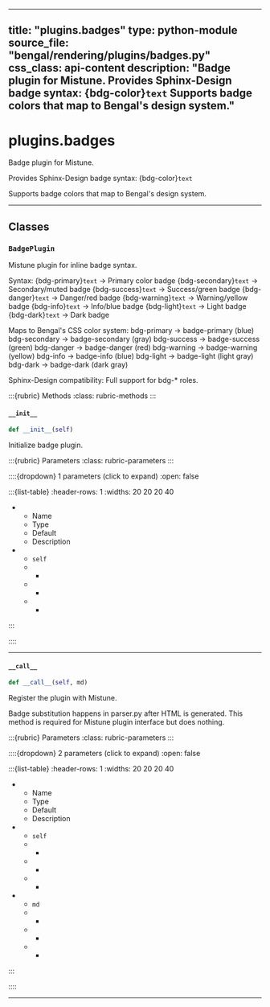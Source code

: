 
---
title: "plugins.badges"
type: python-module
source_file: "bengal/rendering/plugins/badges.py"
css_class: api-content
description: "Badge plugin for Mistune.  Provides Sphinx-Design badge syntax: {bdg-color}`text`  Supports badge colors that map to Bengal's design system."
---

# plugins.badges

Badge plugin for Mistune.

Provides Sphinx-Design badge syntax: {bdg-color}`text`

Supports badge colors that map to Bengal's design system.

---

## Classes

### `BadgePlugin`


Mistune plugin for inline badge syntax.

Syntax:
    {bdg-primary}`text`      -> Primary color badge
    {bdg-secondary}`text`    -> Secondary/muted badge
    {bdg-success}`text`      -> Success/green badge
    {bdg-danger}`text`       -> Danger/red badge
    {bdg-warning}`text`      -> Warning/yellow badge
    {bdg-info}`text`         -> Info/blue badge
    {bdg-light}`text`        -> Light badge
    {bdg-dark}`text`         -> Dark badge

Maps to Bengal's CSS color system:
    bdg-primary   -> badge-primary (blue)
    bdg-secondary -> badge-secondary (gray)
    bdg-success   -> badge-success (green)
    bdg-danger    -> badge-danger (red)
    bdg-warning   -> badge-warning (yellow)
    bdg-info      -> badge-info (blue)
    bdg-light     -> badge-light (light gray)
    bdg-dark      -> badge-dark (dark gray)

Sphinx-Design compatibility: Full support for bdg-* roles.




:::{rubric} Methods
:class: rubric-methods
:::
#### `__init__`
```python
def __init__(self)
```

Initialize badge plugin.



:::{rubric} Parameters
:class: rubric-parameters
:::

::::{dropdown} 1 parameters (click to expand)
:open: false

:::{list-table}
:header-rows: 1
:widths: 20 20 20 40

* - Name
  - Type
  - Default
  - Description
* - `self`
  - -
  - -
  - -
:::

::::




---
#### `__call__`
```python
def __call__(self, md)
```

Register the plugin with Mistune.

Badge substitution happens in parser.py after HTML is generated.
This method is required for Mistune plugin interface but does nothing.



:::{rubric} Parameters
:class: rubric-parameters
:::

::::{dropdown} 2 parameters (click to expand)
:open: false

:::{list-table}
:header-rows: 1
:widths: 20 20 20 40

* - Name
  - Type
  - Default
  - Description
* - `self`
  - -
  - -
  - -
* - `md`
  - -
  - -
  - -
:::

::::




---
